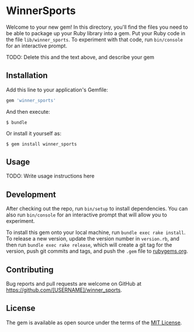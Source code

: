 # WinnerSports

Welcome to your new gem! In this directory, you'll find the files you need to be able to package up your Ruby library into a gem. Put your Ruby code in the file `lib/winner_sports`. To experiment with that code, run `bin/console` for an interactive prompt.

TODO: Delete this and the text above, and describe your gem

## Installation

Add this line to your application's Gemfile:

```ruby
gem 'winner_sports'
```

And then execute:

    $ bundle

Or install it yourself as:

    $ gem install winner_sports

## Usage

TODO: Write usage instructions here

## Development

After checking out the repo, run `bin/setup` to install dependencies. You can also run `bin/console` for an interactive prompt that will allow you to experiment.

To install this gem onto your local machine, run `bundle exec rake install`. To release a new version, update the version number in `version.rb`, and then run `bundle exec rake release`, which will create a git tag for the version, push git commits and tags, and push the `.gem` file to [rubygems.org](https://rubygems.org).

## Contributing

Bug reports and pull requests are welcome on GitHub at https://github.com/[USERNAME]/winner_sports.

## License

The gem is available as open source under the terms of the [MIT License](https://opensource.org/licenses/MIT).
